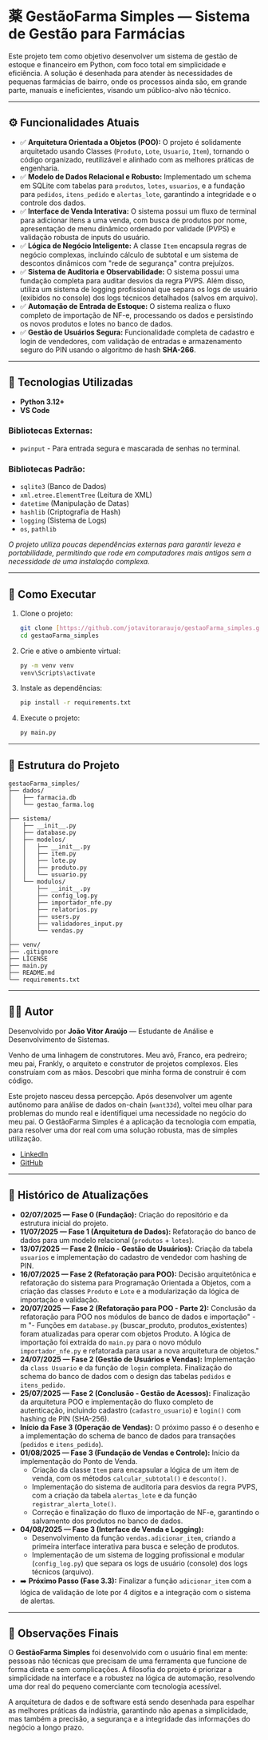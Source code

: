 # 薬 GestãoFarma Simples — Sistema de Gestão para Farmácias

Este projeto tem como objetivo desenvolver um sistema de gestão de estoque e financeiro em Python, com foco total em simplicidade e eficiência. A solução é desenhada para atender às necessidades de pequenas farmácias de bairro, onde os processos ainda são, em grande parte, manuais e ineficientes, visando um público-alvo não técnico.

---

## ⚙️ Funcionalidades Atuais

-   ✅ **Arquitetura Orientada a Objetos (POO):** O projeto é solidamente arquitetado usando Classes (`Produto`, `Lote`, `Usuario`, `Item`), tornando o código organizado, reutilizável e alinhado com as melhores práticas de engenharia.
-   ✅ **Modelo de Dados Relacional e Robusto:** Implementado um schema em SQLite com tabelas para `produtos`, `lotes`, `usuarios`, e a fundação para `pedidos`, `itens_pedido` e `alertas_lote`, garantindo a integridade e o controle dos dados.
-   ✅ **Interface de Venda Interativa:** O sistema possui um fluxo de terminal para adicionar itens a uma venda, com busca de produtos por nome, apresentação de menu dinâmico ordenado por validade (PVPS) e validação robusta de inputs do usuário.
-   ✅ **Lógica de Negócio Inteligente:** A classe `Item` encapsula regras de negócio complexas, incluindo cálculo de subtotal e um sistema de descontos dinâmicos com "rede de segurança" contra prejuízos.
-   ✅ **Sistema de Auditoria e Observabilidade:** O sistema possui uma fundação completa para auditar desvios da regra PVPS. Além disso, utiliza um sistema de logging profissional que separa os logs de usuário (exibidos no console) dos logs técnicos detalhados (salvos em arquivo).
-   ✅ **Automação de Entrada de Estoque:** O sistema realiza o fluxo completo de importação de NF-e, processando os dados e persistindo os novos produtos e lotes no banco de dados.
-   ✅ **Gestão de Usuários Segura:** Funcionalidade completa de cadastro e login de vendedores, com validação de entradas e armazenamento seguro do PIN usando o algoritmo de hash **SHA-266**.

---

## 🧱 Tecnologias Utilizadas

-   **Python 3.12+**
-   **VS Code**

### Bibliotecas Externas:

-   `pwinput` - Para entrada segura e mascarada de senhas no terminal.

### Bibliotecas Padrão:

-   `sqlite3` (Banco de Dados)
-   `xml.etree.ElementTree` (Leitura de XML)
-   `datetime` (Manipulação de Datas)
-   `hashlib` (Criptografia de Hash)
-   `logging` (Sistema de Logs)
-   `os`, `pathlib`

*O projeto utiliza poucas dependências externas para garantir leveza e portabilidade, permitindo que rode em computadores mais antigos sem a necessidade de uma instalação complexa.*

---

## 🚀 Como Executar

1.  Clone o projeto:
    ```bash
    git clone [https://github.com/jotavitoraraujo/gestaoFarma_simples.git](https://github.com/jotavitoraraujo/gestaoFarma_simples.git)
    cd gestaoFarma_simples
    ```
2.  Crie e ative o ambiente virtual:
    ```bash
    py -m venv venv
    venv\Scripts\activate
    ```
3.  Instale as dependências:
    ```bash
    pip install -r requirements.txt
    ```
4.  Execute o projeto:
    ```bash
    py main.py
    ```

---

## 🧩 Estrutura do Projeto

```
gestaoFarma_simples/
├── dados/
│   ├── farmacia.db
│   └── gestao_farma.log
│
├── sistema/
│   ├── __init__.py
│   ├── database.py
│   ├── modelos/
│   │   ├── __init__.py
│   │   ├── item.py
│   │   ├── lote.py
│   │   ├── produto.py
│   │   └── usuario.py
│   └── modulos/
│       ├── __init__.py
│       ├── config_log.py
│       ├── importador_nfe.py
│       ├── relatorios.py
│       ├── users.py
│       ├── validadores_input.py
│       └── vendas.py
│
├── venv/
├── .gitignore
├── LICENSE
├── main.py
├── README.md
└── requirements.txt
```

---

## 👨‍💻 Autor

Desenvolvido por **João Vitor Araújo** — Estudante de Análise e Desenvolvimento de Sistemas.

Venho de uma linhagem de construtores. Meu avô, Franco, era pedreiro; meu pai, Frankly, o arquiteto e construtor de projetos complexos. Eles construíam com as mãos. Descobri que minha forma de construir é com código.

Este projeto nasceu dessa percepção. Após desenvolver um agente autônomo para análise de dados on-chain (`want33d`), voltei meu olhar para problemas do mundo real e identifiquei uma necessidade no negócio do meu pai. O GestãoFarma Simples é a aplicação da tecnologia com empatia, para resolver uma dor real com uma solução robusta, mas de simples utilização.

-   [LinkedIn](https://www.linkedin.com/in/joaoaraujo-dev/)
-   [GitHub](https://github.com/jotavitoraraujo)

---

## 📅 Histórico de Atualizações

-   **02/07/2025 — Fase 0 (Fundação):** Criação do repositório e da estrutura inicial do projeto.
-   **11/07/2025 — Fase 1 (Arquitetura de Dados):** Refatoração do banco de dados para um modelo relacional (`produtos` + `lotes`).
-   **13/07/2025 — Fase 2 (Início - Gestão de Usuários):** Criação da tabela `usuarios` e implementação do cadastro de vendedor com hashing de PIN.
-   **16/07/2025 — Fase 2 (Refatoração para POO):** Decisão arquitetônica e refatoração do sistema para Programação Orientada a Objetos, com a criação das classes `Produto` e `Lote` e a modularização da lógica de importação e validação.
-   **20/07/2025 — Fase 2 (Refatoração para POO - Parte 2):** Conclusão da refatoração para POO nos módulos de banco de dados e importação" -m "- Funções em `database.py` (buscar_produto, produtos_existentes) foram atualizadas para operar com objetos Produto. A lógica de importação foi extraída do `main.py` para o novo módulo `importador_nfe.py` e refatorada para usar a nova arquitetura de objetos."
-   **24/07/2025 — Fase 2 (Gestão de Usuários e Vendas):** Implementação da `class Usuario` e da função de `login` completa. Finalização do schema do banco de dados com o design das tabelas `pedidos` e `itens_pedido`.
-   **25/07/2025 — Fase 2 (Conclusão - Gestão de Acessos):** Finalização da arquitetura POO e implementação do fluxo completo de autenticação, incluindo cadastro (`cadastro_usuario`) e `login()` com hashing de PIN (SHA-256).
-   **Início da Fase 3 (Operação de Vendas):** O próximo passo é o desenho e a implementação do schema de banco de dados para transações (`pedidos` e `itens_pedido`).
-   **01/08/2025 — Fase 3 (Fundação de Vendas e Controle):** Início da implementação do Ponto de Venda.
    -   Criação da classe `Item` para encapsular a lógica de um item de venda, com os métodos `calcular_subtotal()` e `desconto()`.
    -   Implementação do sistema de auditoria para desvios da regra PVPS, com a criação da tabela `alertas_lote` e da função `registrar_alerta_lote()`.
    -   Correção e finalização do fluxo de importação de NF-e, garantindo o salvamento dos produtos no banco de dados.
-   **04/08/2025 — Fase 3 (Interface de Venda e Logging):**
    -   Desenvolvimento da função `vendas.adicionar_item`, criando a primeira interface interativa para busca e seleção de produtos.
    -   Implementação de um sistema de logging profissional e modular (`config_log.py`) que separa os logs de usuário (console) dos logs técnicos (arquivo).
-   ➡️ **Próximo Passo (Fase 3.3):** Finalizar a função `adicionar_item` com a lógica de validação de lote por 4 dígitos e a integração com o sistema de alertas.

---

## 📌 Observações Finais

O **GestãoFarma Simples** foi desenvolvido com o usuário final em mente: pessoas não técnicas que precisam de uma ferramenta que funcione de forma direta e sem complicações. A filosofia do projeto é priorizar a simplicidade na interface e a robustez na lógica de automação, resolvendo uma dor real do pequeno comerciante com tecnologia acessível.

A arquitetura de dados e de software está sendo desenhada para espelhar as melhores práticas da indústria, garantindo não apenas a simplicidade, mas também a precisão, a segurança e a integridade das informações do negócio a longo prazo.